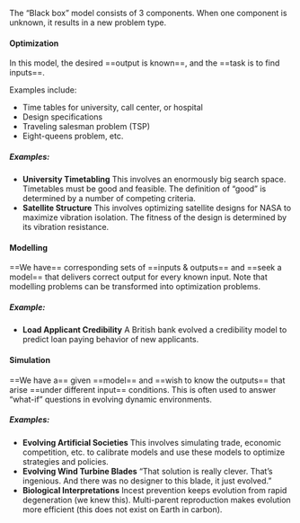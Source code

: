 The “Black box” model consists of 3 components. When one component is unknown, it results in a new problem type.
#### Optimization
In this model, the desired ==output is known==, and the ==task is to find inputs==. 

Examples include:
- Time tables for university, call center, or hospital
- Design specifications
- Traveling salesman problem (TSP)
- Eight-queens problem, etc.
##### Examples: 
- **University Timetabling**
	This involves an enormously big search space. Timetables must be good and feasible. The definition of “good” is determined by a number of competing criteria.
- **Satellite Structure**
	This involves optimizing satellite designs for NASA to maximize vibration isolation. The fitness of the design is determined by its vibration resistance.

#### Modelling
==We have== corresponding sets of ==inputs & outputs== and ==seek a model== that delivers correct output for every known input. Note that modelling problems can be transformed into optimization problems.
##### Example: 
- **Load Applicant Credibility**
	A British bank evolved a credibility model to predict loan paying behavior of new applicants.

#### Simulation
==We have a== given ==model== and ==wish to know the outputs== that arise ==under different input== conditions. This is often used to answer “what-if” questions in evolving dynamic environments.
##### Examples: 
- **Evolving Artificial Societies**
	This involves simulating trade, economic competition, etc. to calibrate models and use these models to optimize strategies and policies.
- **Evolving Wind Turbine Blades**
	“That solution is really clever. That’s ingenious. And there was no designer to this blade, it just evolved.”
- **Biological Interpretations**
	Incest prevention keeps evolution from rapid degeneration (we knew this). Multi-parent reproduction makes evolution more efficient (this does not exist on Earth in carbon).